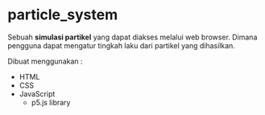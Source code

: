 # particle_system
Sebuah **simulasi partikel** yang dapat diakses melalui web browser. Dimana pengguna dapat mengatur tingkah laku dari partikel yang dihasilkan.

Dibuat menggunakan :
  - HTML
  - CSS
  - JavaScript
    - p5.js library
